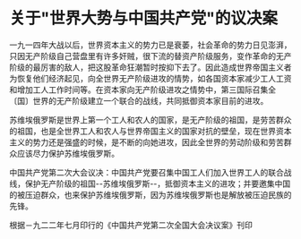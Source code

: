 # 关于"世界大势与中国共产党"的议决案

一九一四年大战以后，世界资本主义的势力已是衰萎，社会革命的势力日见澎湃，只因无产阶级自己营盘里有许多奸贼，很下流的替资产阶级服务，变作革命的无产阶级的最厉害的敌人，把这股革命狂潮暂时按抑下去了。因此造成世界帝国主义者为恢复他们经济起见，向全世界无产阶级进攻的情势，如各国资本家减少工人工资和增加工人工作时间等。在资本家向无产阶级进攻之情势中，第三国际召集全〔国〕世界的无产阶级建立一个联合的战线，共同抵御资本家目前的进攻。

苏维埃俄罗斯是世界上第一个工人和农人的国家，是无产阶级的祖国，是劳苦群众的祖国，也是全世界工人和农人与世界帝国主义的国家对抗的壁垒，现在世界资本主义的势力还是强盛的时候，是不断的向她进攻，因此全世界的劳动阶级和劳苦群众应该尽力保护苏维埃俄罗斯。

中国共产党第二次大会议决：中国共产党要召集中国工人们加入世界工人的联合战线，保护无产阶级的祖国--苏维埃俄罗斯--，抵御资本主义的进攻；并要邀集中国的被压迫群众，也来保护苏维埃俄罗斯，因为苏维埃俄罗斯也是解放被压迫民族的先锋。

根据－九二二年七月印行的《中国共产党第二次全国大会决议案》刊印